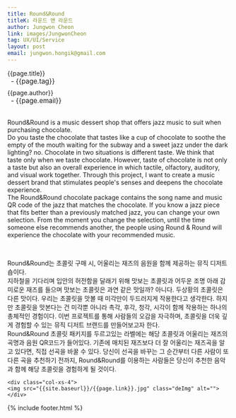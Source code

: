 ```yaml
---
title: Round&Round
titleK: 라운드 앤 라운드
author: Jungwon Cheon
link: images/JungwonCheon
tag: UX/UI/Service
layout: post
email: jungwon.hongik@gmail.com
---	
```


<div class="container">

<div class="deDep">
{{page.title}}<br>
<p style="font-size:15px; margin:0px; padding:0px 0px 0px 8px; margin:0px 0px 8px 0px;">- {{page.tag}}</p>
{{page.author}}<br>
<p style="font-size:15px; margin:0px; padding:0px 0px 0px 8px;">- {{page.email}}</p>
</div>

<br>

<div class="det lato">


Round&Round is a music dessert shop that offers jazz music to suit when purchasing chocolate.
<br>
Do you taste the chocolate that tastes like a cup of chocolate to soothe the empty of the mouth waiting for the subway and a sweet jazz under the dark lighting? no. Chocolate in two situations is different taste. We think that taste only when we taste chocolate. However, taste of chocolate is not only a taste but also an overall experience in which tactile, olfactory, auditory, and visual work together. Through this project, I want to create a music dessert brand that stimulates people's senses and deepens the chocolate experience.
<br>
The Round&Round chocolate package contains the song name and music QR code of the jazz that matches the chocolate. If you know a jazz piece that fits better than a previously matched jazz, you can change your own selection. From the moment you change the selection, until the time someone else recommends another, the people using Round & Round will experience the chocolate with your recommended music.



</div>

<br>

<div class="noto">

Round&Round는 초콜릿 구매 시, 어울리는 재즈의 음원을 함께 제공하는 뮤직 디저트 숍이다.
<br>
지하철을 기다리며 입안의 허전함을 달래기 위해 맛보는 초콜릿과 어두운 조명 아래 감미로운 재즈를 들으며 맛보는 초콜릿은 과연 같은 맛일까? 아니다. 두상황의 초콜릿은 다른 맛이다. 우리는 초콜릿을 맛볼 때 미각만이 두드러지게 작용한다고 생각한다. 하지만 초콜릿을 맛본다는 건 미각뿐 아니라 촉각, 후각, 청각, 시각이 함께 작용하는 하나의 총체적인 경험이다. 이번 프로젝트를 통해 사람들의 오감을 자극하며, 초콜릿을 더욱 깊게 경험할 수 있는 뮤직 디저트 브랜드를 만들어보고자 한다.
<br>
Round&Round 초콜릿 패키지를 두르고있는 라벨에는 해당 초콜릿과 어울리는 재즈의 곡명과 음원 QR코드가 들어있다. 기존에 매치된 재즈보다 더 잘 어울리는 재즈곡을 알고 있다면, 직접 선곡을 바꿀 수 있다. 당신이 선곡을 바꾸는 그 순간부터 다른 사람이 또다른 곡을 추천하기 전까지, Round&Round를 이용하는 사람들은 당신이 추천한 음악과 함께 해당 초콜릿을 경험하게 될 것이다.


</div>

<div class="row" class="imgcolor">
	
	<div class="col-xs-4">
	<img src="{{site.baseurl}}/{{page.link}}.jpg" class="deImg" alt=""></div>
	
</div>

	

</div> 

{% include footer.html %}